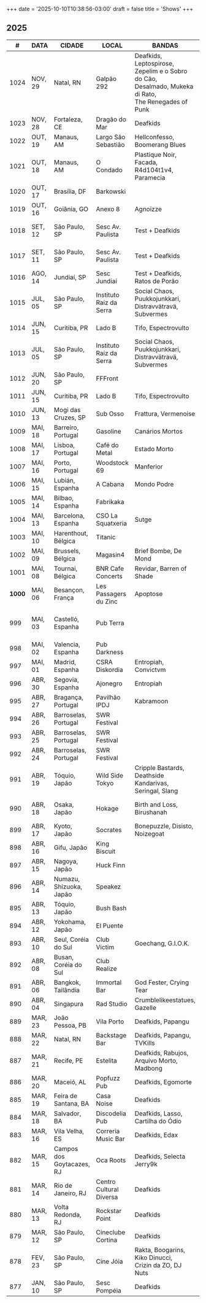 +++
date = '2025-10-10T10:38:56-03:00'
draft = false
title = 'Shows'
+++

## 2025

<section class="table-wrapper">

<table>

<thead>
    <tr>
        <th>#</th>
        <th>DATA</th>
        <th>CIDADE</th>
        <th>LOCAL</th>
        <th>BANDAS</th>
        <th>+ INFO</th>
        </tr>
</thead>

<tbody>
    <tr>
        <td>1024</td>
        <td>NOV, 29</td>
        <td>Natal, RN</td>
        <td>Galpão 292</td>
        <td>Deafkids, Leptospirose,</br>Zepelim e o Sobro do Cão,</br>Desalmado, Mukeka di Rato,</br>The Renegades of Punk</td>
        <td>DEAFTEST</br>Festival DoSol</td>
    </tr>
    <tr>
        <td>1023</td>
        <td>NOV, 28</td>
        <td>Fortaleza, CE</td>
        <td>Dragão do Mar</td>
        <td>Deafkids</td>
        <td>DEAFTEST</td>
    </tr>
    <tr>
        <td>1022</td>
        <td>OUT, 19</td>
        <td>Manaus, AM</td>
        <td>Largo São Sebastião</td>
        <td>Hellconfesso, Boomerang Blues</td>
        <td></td>
    </tr>
    <tr>
        <td>1021</td>
        <td>OUT, 18</td>
        <td>Manaus, AM</td>
        <td>O Condado</td>
        <td>Plastique Noir, Facada, R4d104t1v4,<br>Paramecia</td>
        <td></td>
    </tr>
    <tr>
        <td>1020</td>
        <td>OUT, 17</td>
        <td>Brasília, DF</td>
        <td>Barkowski</td>
        <td></td>
        <td></td>
    </tr>
    <tr>
        <td>1019</td>
        <td>OUT, 16</td>
        <td>Goiânia, GO</td>
        <td>Anexo 8</td>
        <td>Agnoizze</td>
        <td></td>
    </tr>
    <tr>
        <td>1018</td>
        <td>SET, 12</td>
        <td>São Paulo, SP</td>
        <td>Sesc Av. Paulista</td>
        <td>Test + Deafkids</td>
        <td>Lançamento: "Sem Esperanças"</td>
    </tr>
    <tr>
        <td>1017</td>
        <td>SET, 11</td>
        <td>São Paulo, SP</td>
        <td>Sesc Av. Paulista</td>
        <td>Test + Deafkids</td>
        <td>Lançamento: "Sem Esperanças"</td>
    </tr>
    <tr>
        <td>1016</td>
        <td>AGO, 14</td>
        <td>Jundiaí, SP</td>
        <td>Sesc Jundiaí</td>
        <td>Test + Deafkids, Ratos de Porão</td>
        <td>DEAFTEST</td>
    </tr>
    <tr>
        <td>1015</td>
        <td>JUL, 05</td>
        <td>São Paulo, SP</td>
        <td>Instituto Raiz da Serra</td>
        <td>Social Chaos, Puukkojunkkari,</br> Distravvätravä, Subvermes</td>
        <td></td>
    </tr>
    <tr>
        <td>1014</td>
        <td>JUN, 15</td>
        <td>Curitiba, PR</td>
        <td>Lado B</td>
        <td>Tifo, Espectrovulto</td>
        <td></td>
    </tr>
    <tr>
        <td>1013</td>
        <td>JUL, 05</td>
        <td>São Paulo, SP</td>
        <td>Instituto Raiz da Serra</td>
        <td>Social Chaos, Puukkojunkkari,</br> Distravvätravä, Subvermes</td>
        <td></td>
    </tr>
    <tr>
        <td>1012</td>
        <td>JUN, 20</td>
        <td>São Paulo, SP</td>
        <td>FFFront</td>
        <td></td>
        <td></td>
    </tr>
    <tr>
        <td>1011</td>
        <td>JUN, 15</td>
        <td>Curitiba, PR</td>
        <td>Lado B</td>
        <td>Tifo, Espectrovulto</td>
        <td></td>
    </tr>
    <tr>
        <td>1010</td>
        <td>JUN, 13</td>
        <td>Mogi das Cruzes, SP</td>
        <td>Sub Osso</td>
        <td>Frattura, Vermenoise</td>
        <td></td>
    </tr>
    <tr>
        <td>1009</td>
        <td>MAI, 18</td>
        <td>Barreiro, Portugal</td>
        <td>Gasoline</td>
        <td>Canários Mortos</td>
        <td>Europa 2025</td>
    </tr>
    <tr>
        <td>1008</td>
        <td>MAI, 17</td>
        <td>Lisboa, Portugal</td>
        <td>Café do Metal</td>
        <td>Estado Morto</td>
        <td>Europa 2025</td>
    </tr>
    <tr>
        <td>1007</td>
        <td>MAI, 16</td>
        <td>Porto, Portugal</td>
        <td>Woodstock 69</td>
        <td>Manferior</td>
        <td>Europa 2025</td>
    </tr>
    <tr>
        <td>1006</td>
        <td>MAI, 15</td>
        <td>Lubián, Espanha</td>
        <td>A Cabana</td>
        <td>Mondo Podre</td>
        <td>Europa 2025</td>
    </tr>
    <tr>
        <td>1005</td>
        <td>MAI, 14</td>
        <td>Bilbao, Espanha</td>
        <td>Fabrikaka</td>
        <td></td>
        <td>Europa 2025</td>
    </tr>
    <tr>
        <td>1004</td>
        <td>MAI, 13</td>
        <td>Barcelona, Espanha</td>
        <td>CSO La Squatxeria</td>
        <td>Sutge</td>
        <td>Europa 2025</td>
    </tr>
    <tr>
        <td>1003</td>
        <td>MAI, 10</td>
        <td>Harenthout, Bélgica</td>
        <td>Titanic</td>
        <td></td>
        <td>Europa 2025</td>
    </tr>
    <tr>
        <td>1002</td>
        <td>MAI, 09</td>
        <td>Brussels, Bélgica</td>
        <td>Magasin4</td>
        <td>Brief Bombe, De Mond</td>
        <td>Europa 2025</td>
    </tr>
    <tr>
        <td>1001</td>
        <td>MAI, 08</td>
        <td>Tournai, Bélgica</td>
        <td>BNR Cafe Concerts</td>
        <td>Revidar, Barren of Shade</td>
        <td>Europa 2025</td>
    </tr>
    <tr>
        <td><b>1000</b></td>
        <td>MAI, 06</td>
        <td>Besançon, França</td>
        <td>Les Passagers du Zinc</td>
        <td>Apoptose</td>
        <td>Europa 2025</td>
    </tr>
    <tr>
        <td>999</td>
        <td>MAI, 03</td>
        <td>Castelló, Espanha</td>
        <td>Pub Terra</td>
        <td></td>
        <td>Festival Vástagos 84</br>Europa 2025</td>
    </tr>
    <tr>
        <td>998</td>
        <td>MAI, 02</td>
        <td>Valencia, Espanha</td>
        <td>Pub Darkness</td>
        <td></td>
        <td>Europa 2025</td>
    </tr>
    <tr>
        <td>997</td>
        <td>MAI, 01</td>
        <td>Madrid, Espanha</td>
        <td>CSRA Diskordia</td>
        <td>Entropiah, Convictvm</td>
        <td>Europa 2025</td>
    </tr>
    <tr>
        <td>996</td>
        <td>ABR, 30</td>
        <td>Segovia, Espanha</td>
        <td>Ajonegro</td>
        <td>Entropiah</td>
        <td>Europa 2025</td>
    </tr>
    <tr>
        <td>995</td>
        <td>ABR, 27</td>
        <td>Bragança, Portugal</td>
        <td>Pavilhão IPDJ</td>
        <td>Kabramoon</td>
        <td>Europa 2025</td>
    </tr>
    <tr>
        <td>994</td>
        <td>ABR, 26</td>
        <td>Barroselas, Portugal</td>
        <td>SWR Festival</td>
        <td></td>
        <td>Europa 2025</td>
    </tr>
        <td>993</td>
        <td>ABR, 25</td>
        <td>Barroselas, Portugal</td>
        <td>SWR Festival</td>
        <td></td>
        <td>Europa 2025</td>
    </tr>
    <tr>
        <td>992</td>
        <td>ABR, 24</td>
        <td>Barroselas, Portugal</td>
        <td>SWR Festival</td>
        <td></td>
        <td>Europa 2025</td>
    </tr>
    <tr>
        <td>991</td>
        <td>ABR, 19</td>
        <td>Tóquio, Japão</td>
        <td>Wild Side Tokyo</td>
        <td>Cripple Bastards, Deathside</br>Kandarivas, Seringal, Slang</td>
        <td>Gekko Fest</br>Ásia 2025</td>
    </tr>
    <tr>
        <td>990</td>
        <td>ABR, 18</td>
        <td>Osaka, Japão</td>
        <td>Hokage</td>
        <td>Birth and Loss, Birushanah</td>
        <td>Karasu Killer Inferno</br>Ásia 2025</td>
    </tr>
    <tr>
        <td>899</td>
        <td>ABR, 17</td>
        <td>Kyoto, Japão</td>
        <td>Socrates</td>
        <td>Bonepuzzle, Disisto,</br>Noizegoat</td>
        <td>Ásia 2025</td>
    </tr>
    <tr>
        <td>898</td>
        <td>ABR, 16</td>
        <td>Gifu, Japão</td>
        <td>King Biscuit</td>
        <td></td>
        <td>Ásia 2025</td>
    </tr>
    <tr>
        <td>897</td>
        <td>ABR, 15</td>
        <td>Nagoya, Japão</td>
        <td>Huck Finn</td>
        <td></td>
        <td>Ásia 2025</td>
    </tr>
    <tr>
        <td>896</td>
        <td>ABR, 14</td>
        <td>Numazu, Shizuoka, Japão</td>
        <td>Speakez</td>
        <td></td>
        <td>Ásia 2025</td>
    </tr>
    <tr>
        <td>895</td>
        <td>ABR, 13</td>
        <td>Tóquio, Japão</td>
        <td>Bush Bash</td>
        <td></td>
        <td>Ásia 2025</td>
    </tr>
    <tr>
        <td>894</td>
        <td>ABR, 12</td>
        <td>Yokohama, Japão</td>
        <td>El Puente</td>
        <td></td>
        <td>Ásia 2025</td>
    </tr>
    <tr>
        <td>893</td>
        <td>ABR, 10</td>
        <td>Seul, Coréia do Sul</td>
        <td>Club Victim</td>
        <td>Goechang, G.I.O.K.</td>
        <td>Ásia 2025</td>
    </tr>
    <tr>
        <td>892</td>
        <td>ABR, 08</td>
        <td>Busan, Coréia do Sul</td>
        <td>Club Realize</td>
        <td></td>
        <td>Ásia 2025</td>
    </tr>
    <tr>
        <td>891</td>
        <td>ABR, 06</td>
        <td>Bangkok, Tailândia</td>
        <td>Immortal Bar</td>
        <td>God Fester, Crying Tear</td>
        <td>Ásia 2025</td>
    </tr>
    <tr>
        <td>890</td>
        <td>ABR, 04</td>
        <td>Singapura</td>
        <td>Rad Studio</td>
        <td>Crumblelikeestatues, Gazelle</td>
        <td>Ásia 2025</td>
    </tr>
    <tr>
        <td>889</td>
        <td>MAR, 23</td>
        <td>João Pessoa, PB</td>
        <td>Vila Porto</td>
        <td>Deafkids, Papangu</td>
        <td>No Hope Tour V</td>
    </tr>
    <tr>
        <td>888</td>
        <td>MAR, 22</td>
        <td>Natal, RN</td>
        <td>Backstage Bar</td>
        <td>Deafkids, Papangu,</br>TVKills</td>
        <td>No Hope Tour V</td>
    </tr>
    <tr>
        <td>887</td>
        <td>MAR, 21</td>
        <td>Recife, PE</td>
        <td>Estelita</td>
        <td>Deafkids, Rabujos,</br>Arquivo Morto, Madbong</td>
        <td>No Hope Tour V</td>
    </tr>
    <tr>
        <td>886</td>
        <td>MAR, 20</td>
        <td>Maceió, AL</td>
        <td>Popfuzz Pub</td>
        <td>Deafkids, Egomorte</td>
        <td>No Hope Tour V</td>
    </tr>
    <tr>
        <td>885</td>
        <td>MAR, 19</td>
        <td>Feira de Santana, BA</td>
        <td>Casa Noise</td>
        <td>Deafkids</td>
        <td>No Hope Tour V</td>
    </tr>
    <tr>
        <td>884</td>
        <td>MAR, 18</td>
        <td>Salvador, BA</td>
        <td>Discodelia Pub</td>
        <td>Deafkids, Lasso,</br>Cartilha do Ódio</td>
        <td>No Hope Tour V</td>
    </tr>
    <tr>
        <td>883</td>
        <td>MAR, 16</td>
        <td>Vila Velha, ES</td>
        <td>Correria Music Bar</td>
        <td>Deafkids, Edax</td>
        <td>No Hope Tour V</td>
    </tr>
    <tr>
        <td>882</td>
        <td>MAR, 15</td>
        <td>Campos dos Goytacazes, RJ</td>
        <td>Oca Roots</td>
        <td>Deafkids, Selecta Jerry9k</td>
        <td>No Hope Tour V</td>
    </tr>
    <tr>
        <td>881</td>
        <td>MAR, 14</td>
        <td>Rio de Janeiro, RJ</td>
        <td>Centro Cultural Diversa</td>
        <td>Deafkids</td>
        <td>No Hope Tour V</td>
    </tr>
    <tr>
        <td>880</td>
        <td>MAR, 13</td>
        <td>Volta Redonda, RJ</td>
        <td>Rockstar Point</td>
        <td>Deafkids</td>
        <td>No Hope Tour V</td>
    </tr>
    <tr>
        <td>879</td>
        <td>MAR, 12</td>
        <td>São Paulo, SP</td>
        <td>Cineclube Cortina</td>
        <td>Deafkids</td>
        <td>No Hope Tour V</td>
    </tr>
    <tr>
        <td>878</td>
        <td>FEV, 23</td>
        <td>São Paulo, SP</td>
        <td>Cine Jóia</td>
        <td>Rakta, Boogarins,</br>Kiko Dinucci,</br>Crizin da ZO, DJ Nuts</td>
        <td>Festival Cecília Viva</td>
    </tr>
    <tr>
        <td>877</td>
        <td>JAN, 10</td>
        <td>São Paulo, SP</td>
        <td>Sesc Pompéia</td>
        <td>Deafkids</td>
        <td>DEAFTEST</td>
    </tr>

</tbody>

</table>

</section>
